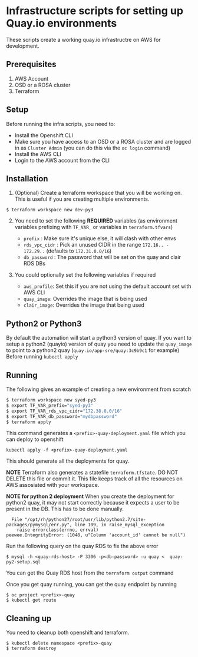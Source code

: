# Infrastructure scripts for setting up Quay.io environments

These scripts create a working quay.io infrastructre on AWS for development.

## Prerequisites

1. AWS Account
1. OSD or a ROSA cluster
1. Terraform


## Setup

Before running the infra scripts, you need to:

* Install the Openshift CLI
* Make sure you have access to an OSD or a ROSA cluster and are logged in as `Cluster Admin` (you can do this via the `oc login` command)
* Install the AWS CLI
* Login to the AWS account from the CLI

## Installation

1. (Optional) Create a terraform workspace that you will be working on. This is useful if you are creating multiple environments.

```
$ terraform workspace new dev-py3
```

2. You need to set the following **REQUIRED** variables (as environment variables prefixing with `TF_VAR_` or variables in `terraform.tfvars`)
    * `prefix` : Make sure it's unique else, it will clash with other envs
    * `rds_vpc_cidr` : Pick an unused CIDR in the range `172.16.. - 172.29..` (defaults to `172.31.0.0/16`)
    * `db_password` : The password that will be set on the quay and clair RDS DBs
    
3. You could optionally set the following variables if required
    * `aws_profile`: Set this if you are not using the default account set with AWS CLI
    * `quay_image`: Overrides the image that is being used
    * `clair_image`: Overrides the image that being used

## Python2 or Python3 

By default the automation will start a python3 version of quay. If you want to setup a python2 (quayio) version of quay you need to update the `quay_image` to point to a python2 quay (`quay.io/app-sre/quay:3c9b9c1` for example) Before running `kubectl apply`



## Running

The following gives an example of creating a new environment from scratch

```bash
$ terraform workspace new syed-py3
$ export TF_VAR_prefix="syed-py3"
$ export TF_VAR_rds_vpc_cidr="172.38.0.0/16"
$ export TF_VAR_db_password="mydbpassword"
$ terraform apply
```

This command generates a `<prefix>-quay-deployment.yaml` file which you can deploy to openshift

```
kubectl apply -f <prefix>-quay-deployment.yaml
```

This should generate all the deployments for quay.

**NOTE** Terraform also generates a statefile `terraform.tfstate`. DO NOT DELETE this file or commit it. This file keeps track of all the resources on AWS assosiated with your workspace.

**NOTE for python 2 deployment** When you create the deployment for python2 quay, it may not start correctly because it expects a user to be present in the DB. This has to be done manually. 

```
  File "/opt/rh/python27/root/usr/lib/python2.7/site-packages/pymysql/err.py", line 109, in raise_mysql_exception
    raise errorclass(errno, errval)
peewee.IntegrityError: (1048, u"Column 'account_id' cannot be null")
```

Run the following query on the quay RDS to fix the above error

```
$ mysql -h <quay-rds-host> -P 3306 -p<db-password> -u quay <  quay-py2-setup.sql
```

You can get the Quay RDS host from the `terraform output` command

Once you get quay running, you can get the quay endpoint by running

```
$ oc project <prefix>-quay
$ kubectl get route
```

## Cleaning up

You need to cleanup both openshift and terraform. 

```
$ kubectl delete namespace <prefix>-quay
$ terraform destroy
```

